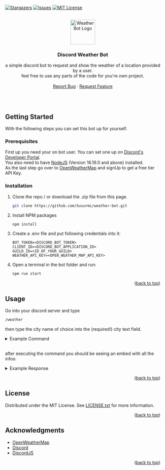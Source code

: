 <a name="readme-top"></a>

[![Stargazers][stars-shield]][stars-url]
[![Issues][issues-shield]][issues-url]
[![MIT License][license-shield]][license-url]

<!-- PROJECT LOGO -->
<br />
<div align="center">
  <a href="https://github.com/susurmi/weather-bot">
    <img src="https://cdn0.iconfinder.com/data/icons/weather-line-19/32/Sunny-64.png" alt="Weather Bot Logo" width="80" height="80">
  </a>

<h3 align="center">Discord Weather Bot</h3>

  <p align="center">
    a simple discord bot to request and show the weather of a location provided by a user.<br />
    feel free to use any parts of the code for you're own project.
    <br />
    <br />
    <a href="https://github.com/susurmi/weather-bot/issues">Report Bug</a>
    ·
    <a href="https://github.com/susurmi/weather-bot/issues">Request Feature</a>
  </p>
</div>

<!-- GETTING STARTED -->

<br><br>

## Getting Started

With the following steps you can set this bot up for yourself.

### Prerequisites

First up you need your on bot user. You can set one up on [Discord's Developer Portal](https://discord.com/developers/applications).<br>
You also need to have [NodeJS](https://nodejs.org/en/) (Version 16.19.0 and above) installed.<br>
As the last step go over to [OpenWeatherMap](https://openweathermap.org/) and signUp to get a free tier API Key.

### Installation

1. Clone the repo / or download the .zip file from this page.
   ```sh
   git clone https://github.com/Susurmi/weather-bot.git
   ```
2. Install NPM packages
   ```sh
   npm install
   ```
3. Create a .env file and put following credentials into it:

   ```env
   BOT_TOKEN=<DISCORD_BOT_TOKEN>
   CLIENT_ID=<DISCORD_BOT_APPLICATION_ID>
   GUILD_ID=<ID_OF_YOUR_GUILD>
   WEATHER_API_KEY=<OPEN_WEATHER_MAP_API_KEY>
   ```

4. Open a terminal in the bot folder and run:

   ```sh
   npm run start
   ```

<p align="right">(<a href="#readme-top">back to top</a>)</p>

<!-- USAGE EXAMPLES -->

## Usage

Go into your discord server and type

```md
/weather
```

then type the city name of choice into the (required!) city text field.
<br>

   <details>
    <summary>Example Command</summary> 
      <a href="https://github.com/susurmi/weather-bot">
        <img src="https://i.im.ge/2023/01/13/s2It8S.weather-command.jpg" alt="Weather Bot Command">
      </a>  
    </details>
<br>

after executing the command you should be seeing an embed with all the infos:<br>

<details>
  <summary>Example Response</summary>
  <a href="https://github.com/susurmi/weather-bot">
    <img src="https://i.im.ge/2023/01/13/s2Inuf.weather-embed.jpg" alt="Weather Bot Command">
  </a>  
</details>

<p align="right">(<a href="#readme-top">back to top</a>)</p>

## License

Distributed under the MIT License. See [LICENSE.txt](https://github.com/Susurmi/weather-bot/blob/main/LICENSE) for more information.

<p align="right">(<a href="#readme-top">back to top</a>)</p>

<!-- ACKNOWLEDGMENTS -->

## Acknowledgments

- [OpenWeatherMap](https://openweathermap.org/)
- [Discord](https://discord.com)
- [DiscordJS](https://discord.js.org/)

<p align="right">(<a href="#readme-top">back to top</a>)</p>

<!-- MARKDOWN LINKS & IMAGES -->
<!-- https://www.markdownguide.org/basic-syntax/#reference-style-links -->

[contributors-shield]: https://img.shields.io/github/contributors/Susurmi/weather-bot.svg?style=for-the-badge
[contributors-url]: https://github.com/Susurmi/weather-bot/graphs/contributors
[forks-shield]: https://img.shields.io/github/forks/Susurmi/weather-bot.svg?style=for-the-badge
[forks-url]: https://github.com/Susurmi/weather-bot/network/members
[stars-shield]: https://img.shields.io/github/stars/Susurmi/weather-bot.svg?style=for-the-badge
[stars-url]: https://github.com/Susurmi/weather-bot/stargazers
[issues-shield]: https://img.shields.io/github/issues/Susurmi/weather-bot.svg?style=for-the-badge
[issues-url]: https://github.com/Susurmi/weather-bot/issues
[license-shield]: https://img.shields.io/github/license/Susurmi/weather-bot.svg?style=for-the-badge
[license-url]: https://github.com/Susurmi/weather-bot/blob/master/LICENSE.txt
[linkedin-shield]: https://img.shields.io/badge/-LinkedIn-black.svg?style=for-the-badge&logo=linkedin&colorB=555
[linkedin-url]: https://linkedin.com/in/linkedin_username
[product-screenshot]: images/screenshot.png
[next.js]: https://img.shields.io/badge/next.js-000000?style=for-the-badge&logo=nextdotjs&logoColor=white
[next-url]: https://nextjs.org/
[react.js]: https://img.shields.io/badge/React-20232A?style=for-the-badge&logo=react&logoColor=61DAFB
[react-url]: https://reactjs.org/
[vue.js]: https://img.shields.io/badge/Vue.js-35495E?style=for-the-badge&logo=vuedotjs&logoColor=4FC08D
[vue-url]: https://vuejs.org/
[angular.io]: https://img.shields.io/badge/Angular-DD0031?style=for-the-badge&logo=angular&logoColor=white
[angular-url]: https://angular.io/
[svelte.dev]: https://img.shields.io/badge/Svelte-4A4A55?style=for-the-badge&logo=svelte&logoColor=FF3E00
[svelte-url]: https://svelte.dev/
[laravel.com]: https://img.shields.io/badge/Laravel-FF2D20?style=for-the-badge&logo=laravel&logoColor=white
[laravel-url]: https://laravel.com
[bootstrap.com]: https://img.shields.io/badge/Bootstrap-563D7C?style=for-the-badge&logo=bootstrap&logoColor=white
[bootstrap-url]: https://getbootstrap.com
[jquery.com]: https://img.shields.io/badge/jQuery-0769AD?style=for-the-badge&logo=jquery&logoColor=white
[jquery-url]: https://jquery.com
